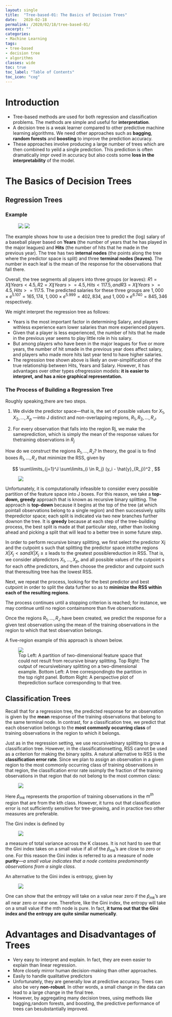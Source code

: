 ```yaml
---
layout: single
title:  "Tree-based-01: The Basics of Decision Trees"
date:   2020-02-18
permalink: /2020/02/18/tree-based-01/
excerpt: ""
categories: 
- Machine Learning
tags:
- tree-based
- decision tree
- algorithms
classes: wide
toc: true
toc_label: "Table of Contents"
toc_icon: "cog"
---
```


# Introduction

- Tree-based methods are used for both regression and classification problems. The methods are simple and useful for **interpretation**.
- A decision tree is a weak learner compared to other predictive machine learning algorithms. We need other approaches such as **bagging**, **random forests** and **boosting** to improve the prediction accuracy.
- These approaches involve producing a large number of trees which are then combined to yeild a single prediction. This prediction is often dramatically impr  oved in accuracy but also costs some **loss in the interpretability** of the model.

# The Basics of Decision Trees

## Regression Trees

### Example

<figure class="half">
	<img src="https://github.com/datasciblog/datasciblog.github.io/blob/master/_posts/images/2020-02-18-tree-based-methods-01/1.png?raw=true">
    <img src="https://github.com/datasciblog/datasciblog.github.io/blob/master/_posts/images/2020-02-18-tree-based-methods-01/2.png?raw=true">
</figure>

The example shows how to use a decision tree to predict the (log) salary of a baseball player based on **Years** (the number of years that he has played in the major leagues) and **Hits** (the number of hits that he made in the previous year). The tree has two **internal nodes** (the points along the tree where the predictor space is split) and three **terminal nodes (leaves)**. The number in each leaf is the mean of the response for the observations that fall there.

Overall, the tree segments all players into three groups (or leaves): $R1 ={X \| Years<4.5}, R2 ={X \| Years>=4.5,Hits<117.5}, and R3 ={X \| Years>=4.5, Hits>=117.5}$. The predicted salaries for these three groups are $1,000 \times e^5.107 = 165,174$, $1,000 \times e^5.999 = 402,834$, and $1,000 \times e^6.740 = 845,346$ respectively.

We might interpret the regression tree as follows: 
- Years is the most important factor in determining Salary, and players withless experience earn lower salaries than more experienced players. 
- Given that a player is less experienced, the number of hits that he made in the previous year seems to play little role in his salary. 
- But among players who have been in the major leagues for five or more years, the number of hit smade in the previous year does affect salary, and players who made more hits last year tend to have higher salaries. 
- The regression tree shown above is likely an over-simplification of the true relationship between Hits, Years and Salary. However, it has advantages over other types ofregression models: **it is easier to interpret, and has a nice graphical representation.**

### The Process of Building a Regression Tree

Roughly speaking,there are two steps.

1. We divide the predictor space—that is, the set of possible values for $X_1, X_2, ... , X_p$ —into J distinct and non-overlapping regions, $R_1, R_2, ... , R_J$.

2. For every observation that falls into the region Rj, we make the sameprediction, which is simply the mean of the response values for thetraining observations in $R_j$

How do we construct the regions $R_1, ... , R_J$? In theory, the goal is to find boxes $R_1, ... , R_J$ that minimize the RSS, given by

$$ \sum\limits_{j=1}^J \sum\limits_{i \in R_j} (y_i - \hat{y}_{R_j})^2 , $$

<figure>
	<img src="https://github.com/datasciblog/datasciblog.github.io/blob/master/_posts/images/2020-02-18-tree-based-methods-01/3.png?raw=true">
</figure>

Unfortunately, it is computationally infeasible to consider every possible partition of the feature space into J boxes. For this reason, we take a **top-down, greedy** approach that is known as recursive binary splitting. The approach is **top-down** because it begins at the top of the tree (at which pointall observations belong to a single region) and then successively splits thepredictor space; each split is indicated via two new branches further downon the tree. It is **greedy** because at each step of the tree-building process, the best split is made at that particular step, rather than looking ahead and picking a split that will lead to a better tree in some future step.

In order to perform recursive binary splitting, we first select the predictor Xj and the cutpoint s such that splitting the predictor space intothe regions ${X|X_j < s} and {X|X_j ≥ s}$ leads to the greatest possiblereduction in RSS. That is, we consider allpredictors $X_1, ... , X_p$, and all possible values of the cutpoint s for each ofthe predictors, and then choose the predictor and cutpoint such that theresulting tree has the lowest RSS.

Next, we repeat the process, looking for the best predictor and best cutpoint in order to split the data further so as to **minimize the RSS within each of the resulting regions**. 

The process continues until a stopping criterion is reached; for instance, we may continue until no region containsmore than five observations.

Once the regions $R_1, ... , R_J$ have been created, we predict the response for a given test observation using the mean of the training observations in the region to which that test observation belongs.

A five-region example of this approach is shown below.

<figure>
	<img src="https://github.com/datasciblog/datasciblog.github.io/blob/master/_posts/images/2020-02-18-tree-based-methods-01/4.png?raw=true">
    <figcaption>Top Left: A partition of two-dimensional feature space that could not result from recursive binary splitting. Top Right: The output of recursivebinary splitting on a two-dimensional example. Bottom Left: A tree correspondingto the partition in the top right panel. Bottom Right: A perspective plot of theprediction surface corresponding to that tree.</figcaption>
</figure>

## Classification Trees

Recall that for a regression tree, the predicted response for an observation is given by the **mean** response of the training observations that belong to the same terminal node. In contrast, for a classification tree, we predict that each observation belongs to the **most commonly occurring class** of training observations in the region to which it belongs.

Just as in the regression setting, we use recursivebinary splitting to grow a classification tree. However, in the classificationsetting, RSS cannot be used as a criterion for making the binary splits. A natural alternative to RSS is the **classification error rate**. Since we plan to assign an observation in a given region to the most commonly occurring class of training observations in that region, the classification error rate issimply the fraction of the training observations in that region that do not belong to the most common class:

<figure>
	<img src="https://github.com/datasciblog/datasciblog.github.io/blob/master/_posts/images/2020-02-18-tree-based-methods-01/5.png?raw=true">
</figure>

Here $\hat{p}_{mk}$ represents the proportion of training observations in the $m^{th}$ region that are from the kth class. However, it turns out that classification error is not sufficiently sensitive for tree-growing, and in practice two other measures are preferable. 

The Gini index is defined by

<figure>
	<img src="https://github.com/datasciblog/datasciblog.github.io/blob/master/_posts/images/2020-02-18-tree-based-methods-01/6.png?raw=true">
</figure>

a measure of total variance across the K classes. It is not hard to see that the Gini index takes on a small value if all of the $\hat{p}_{mk}$’s are close to zero or one. For this reason the Gini index is referred to as a measure of node **purity**—*a small value indicates that a node contains predominantly observations from a single class*.

An alternative to the Gini index is entropy, given by

<figure>
	<img src="https://github.com/datasciblog/datasciblog.github.io/blob/master/_posts/images/2020-02-18-tree-based-methods-01/7.png?raw=true">
</figure>

One can show that the entropy will take on a value near zero if the $\hat{p}_{mk}$’s are all near zero or near one. Therefore, like the Gini index, the entropy will take on a small value if the mth node is pure. In fact, **it turns out that the Gini index and the entropy are quite similar numerically**.

# Advantages and Disadvantages of Trees

- Very easy to interpret and explain. In fact, they are even easier to explain than linear regression.
- More closely mirror human decision-making than other approaches.
- Easily to handle qualitative predictors
- Unfortunately, they are generally low at predictive accuracy. Trees can also be very **non-robust**. In other words, a small change in the data can lead to a large change in the final tree.
- However, by aggregating many decision trees, using methods like bagging,random forests, and boosting, the predictive performance of trees can besubstantially improved.